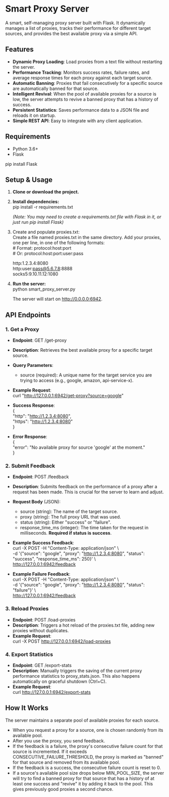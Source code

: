 # **Smart Proxy Server**

A smart, self-managing proxy server built with Flask. It dynamically manages a list of proxies, tracks their performance for different target sources, and provides the best available proxy via a simple API.

## **Features**

* **Dynamic Proxy Loading**: Load proxies from a text file without restarting the server.  
* **Performance Tracking**: Monitors success rates, failure rates, and average response times for each proxy against each target source.  
* **Automatic Banning**: Proxies that fail consecutively for a specific source are automatically banned for that source.  
* **Intelligent Revival**: When the pool of available proxies for a source is low, the server attempts to revive a banned proxy that has a history of success.  
* **Persistent Statistics**: Saves performance data to a JSON file and reloads it on startup.  
* **Simple REST API**: Easy to integrate with any client application.

## **Requirements**

* Python 3.6+  
* Flask

pip install Flask

## **Setup & Usage**

1. **Clone or download the project.**  
2. **Install dependencies:**  
   pip install \-r requirements.txt

   *(Note: You may need to create a requirements.txt file with Flask in it, or just run pip install Flask)*  
3. Create and populate proxies.txt:  
   Create a file named proxies.txt in the same directory. Add your proxies, one per line, in one of the following formats:  
   \# Format: protocol:host:port  
   \# Or:     protocol:host:port:user:pass

   http:1.2.3.4:8080  
   http:user:pass@5.6.7.8:8888  
   socks5:9.10.11.12:1080

4. **Run the server:**  
   python smart\_proxy\_server.py

   The server will start on http://0.0.0.0:6942.

## **API Endpoints**

### **1\. Get a Proxy**

* **Endpoint**: GET /get-proxy  
* **Description**: Retrieves the best available proxy for a specific target source.  
* **Query Parameters**:  
  * source (required): A unique name for the target service you are trying to access (e.g., google, amazon, api-service-x).  
* **Example Request**:  
  curl "http://127.0.0.1:6942/get-proxy?source=google"

* **Success Response**:  
  {  
    "http": "http://1.2.3.4:8080",  
    "https": "http://1.2.3.4:8080"  
  }

* **Error Response**:  
  {  
    "error": "No available proxy for source 'google' at the moment."  
  }

### **2\. Submit Feedback**

* **Endpoint**: POST /feedback  
* **Description**: Submits feedback on the performance of a proxy after a request has been made. This is crucial for the server to learn and adjust.  
* **Request Body** (JSON):  
  * source (string): The name of the target source.  
  * proxy (string): The full proxy URL that was used.  
  * status (string): Either "success" or "failure".  
  * response\_time\_ms (integer): The time taken for the request in milliseconds. **Required if status is success**.  
* **Example Success Feedback**:  
  curl \-X POST \-H "Content-Type: application/json" \\  
       \-d '{"source": "google", "proxy": "http://1.2.3.4:8080", "status": "success", "response\_time\_ms": 250}' \\  
       http://127.0.0.1:6942/feedback

* **Example Failure Feedback**:  
  curl \-X POST \-H "Content-Type: application/json" \\  
       \-d '{"source": "google", "proxy": "http://1.2.3.4:8080", "status": "failure"}' \\  
       http://127.0.0.1:6942/feedback

### **3\. Reload Proxies**

* **Endpoint**: POST /load-proxies  
* **Description**: Triggers a hot reload of the proxies.txt file, adding new proxies without duplicates.  
* **Example Request**:  
  curl \-X POST http://127.0.0.1:6942/load-proxies

### **4\. Export Statistics**

* **Endpoint**: GET /export-stats  
* **Description**: Manually triggers the saving of the current proxy performance statistics to proxy\_stats.json. This also happens automatically on graceful shutdown (Ctrl+C).  
* **Example Request**:  
  curl http://127.0.0.1:6942/export-stats

## **How It Works**

The server maintains a separate pool of available proxies for each source.

* When you request a proxy for a source, one is chosen randomly from its available pool.  
* After you use the proxy, you send feedback.  
* If the feedback is a failure, the proxy's consecutive failure count for that source is incremented. If it exceeds CONSECUTIVE\_FAILURE\_THRESHOLD, the proxy is marked as "banned" for that source and removed from its available pool.  
* If the feedback is a success, the consecutive failure count is reset to 0\.  
* If a source's available pool size drops below MIN\_POOL\_SIZE, the server will try to find a banned proxy for that source that has a history of at least one success and "revive" it by adding it back to the pool. This gives previously good proxies a second chance.